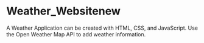 # Weather_Websitenew
 A Weather Application can be created with HTML, CSS, and  JavaScript.  Use the Open Weather Map API to add weather  information.
